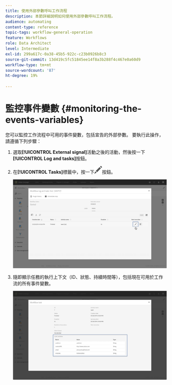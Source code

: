 ```yaml
---
title: 使用外部參數呼叫工作流程
description: 本節詳細說明如何使用外部參數呼叫工作流程。
audience: automating
content-type: reference
topic-tags: workflow-general-operation
feature: Workflows
role: Data Architect
level: Intermediate
exl-id: 299a617c-0a38-45b5-922c-c23b0926b8c3
source-git-commit: 13d419c5fc51845ee14f8a3b288f4c467e0a60d9
workflow-type: tm+mt
source-wordcount: '87'
ht-degree: 19%

---
```


# 監控事件變數 {#monitoring-the-events-variables}

您可以監控工作流程中可用的事件變數，包括宣告的外部參數。 要執行此操作，請遵循下列步驟：

1. 選取&#x200B;**[!UICONTROL External signal]**&#x200B;活動之後的活動，然後按一下&#x200B;**[!UICONTROL Log and tasks]**&#x200B;按鈕。
1. 在&#x200B;**[!UICONTROL Tasks]**&#x200B;標籤中，按一下![](assets/edit_darkgrey-24px.png)按鈕。

   ![](assets/extsignal_monitoring_2.png)

1. 隨即顯示任務的執行上下文（ID、狀態、持續時間等），包括現在可用於工作流的所有事件變數。

   ![](assets/extsignal_monitoring_3.png)
